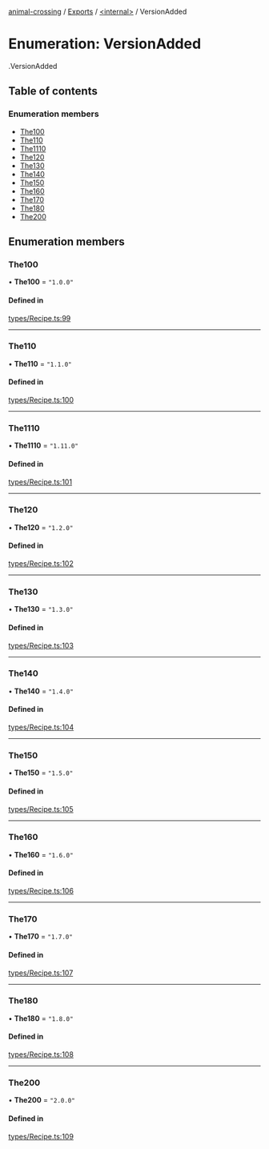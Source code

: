 [animal-crossing](../README.md) / [Exports](../modules.md) / [<internal\>](../modules/internal_.md) / VersionAdded

# Enumeration: VersionAdded

[<internal>](../modules/internal_.md).VersionAdded

## Table of contents

### Enumeration members

- [The100](internal_.VersionAdded-4.md#the100)
- [The110](internal_.VersionAdded-4.md#the110)
- [The1110](internal_.VersionAdded-4.md#the1110)
- [The120](internal_.VersionAdded-4.md#the120)
- [The130](internal_.VersionAdded-4.md#the130)
- [The140](internal_.VersionAdded-4.md#the140)
- [The150](internal_.VersionAdded-4.md#the150)
- [The160](internal_.VersionAdded-4.md#the160)
- [The170](internal_.VersionAdded-4.md#the170)
- [The180](internal_.VersionAdded-4.md#the180)
- [The200](internal_.VersionAdded-4.md#the200)

## Enumeration members

### The100

• **The100** = `"1.0.0"`

#### Defined in

[types/Recipe.ts:99](https://github.com/Norviah/animal-crossing/blob/4d5e5b0/module/types/Recipe.ts#L99)

___

### The110

• **The110** = `"1.1.0"`

#### Defined in

[types/Recipe.ts:100](https://github.com/Norviah/animal-crossing/blob/4d5e5b0/module/types/Recipe.ts#L100)

___

### The1110

• **The1110** = `"1.11.0"`

#### Defined in

[types/Recipe.ts:101](https://github.com/Norviah/animal-crossing/blob/4d5e5b0/module/types/Recipe.ts#L101)

___

### The120

• **The120** = `"1.2.0"`

#### Defined in

[types/Recipe.ts:102](https://github.com/Norviah/animal-crossing/blob/4d5e5b0/module/types/Recipe.ts#L102)

___

### The130

• **The130** = `"1.3.0"`

#### Defined in

[types/Recipe.ts:103](https://github.com/Norviah/animal-crossing/blob/4d5e5b0/module/types/Recipe.ts#L103)

___

### The140

• **The140** = `"1.4.0"`

#### Defined in

[types/Recipe.ts:104](https://github.com/Norviah/animal-crossing/blob/4d5e5b0/module/types/Recipe.ts#L104)

___

### The150

• **The150** = `"1.5.0"`

#### Defined in

[types/Recipe.ts:105](https://github.com/Norviah/animal-crossing/blob/4d5e5b0/module/types/Recipe.ts#L105)

___

### The160

• **The160** = `"1.6.0"`

#### Defined in

[types/Recipe.ts:106](https://github.com/Norviah/animal-crossing/blob/4d5e5b0/module/types/Recipe.ts#L106)

___

### The170

• **The170** = `"1.7.0"`

#### Defined in

[types/Recipe.ts:107](https://github.com/Norviah/animal-crossing/blob/4d5e5b0/module/types/Recipe.ts#L107)

___

### The180

• **The180** = `"1.8.0"`

#### Defined in

[types/Recipe.ts:108](https://github.com/Norviah/animal-crossing/blob/4d5e5b0/module/types/Recipe.ts#L108)

___

### The200

• **The200** = `"2.0.0"`

#### Defined in

[types/Recipe.ts:109](https://github.com/Norviah/animal-crossing/blob/4d5e5b0/module/types/Recipe.ts#L109)
